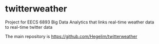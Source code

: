 # twitterweather
Project for EECS 6893 Big Data Analytics that links real-time weather data to real-time twitter data

The main repository is https://github.com/Hegelim/twitterweather
